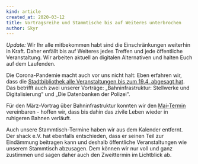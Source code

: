 ```yaml
---
kind: article
created_at: 2020-03-12
title: Vortragsreihe und Stammtische bis auf Weiteres unterbrochen
author: Skyr
---
```

_Update:_ Wir Ihr alle mitbekommen habt sind die Einschränkungen weiterhin in Kraft. Daher enfällt bis auf Weiteres jedes Treffen und jede öffentliche Veranstaltung. Wir arbeiten aktuell an digitalen Alternativen und halten Euch auf dem Laufenden. 

Die Corona-Pandemie macht auch vor uns nicht halt: Eben erfahren wir, dass die [Stadtbibliothek alle Veranstaltungen bis zum 19.4. abgesagt hat](http://www1.stuttgart.de/stadtbibliothek/bvs/actions/news/view.php?id=967).
Das betrifft auch zwei unserer Vorträge: „Bahninfrastruktur: Stellwerke und Digitalisierung“ und „Die Datenbanken der Polizei“. 

Für den März-Vortrag über Bahninfrastruktur konnten wir den [Mai-Termin](/events/202005-bahninfrastruktur) vereinbaren - hoffen wir, dass bis dahin das zivile Leben wieder in ruhigeren Bahnen verläuft.

Auch unsere Stammtisch-Termine haben wir aus dem Kalender entfernt.
Der shack e.V. hat ebenfalls entschieden, dass er seinen Teil zur Eindämmung beitragen kann und deshalb öffentliche Veranstaltungen wie unserem Stammtisch abzusagen. Dem können wir nur voll und ganz zustimmen und sagen daher auch den Zweittermin im Lichtblick ab.
